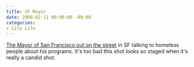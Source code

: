 ```yaml
---
title: SF Mayor
date: 2008-02-11 00:00:00 -08:00
categories:
- City Life
---
```


<p><a href="http://www.zooomr.com/photos/thomashawk/4266863/">The Mayor of San Francisco out on the street</a> in SF talking to homeless people about his programs. It's too bad this shot looks so staged when it's really a candid shot.</p>
